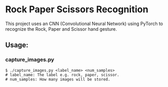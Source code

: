 # Rock Paper Scissors Recognition
This project uses an CNN (Convolutional Neural Network) using PyTorch to recognize the Rock, Paper and Scissor hand gesture.
## Usage:
### capture_images.py
```
$ ./capture_images.py <label_name> <num_samples>
# label_name: The label e.g. rock, paper, scissor.
# num_samples: How many images will be stored.
```
